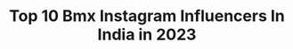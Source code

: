 ---
title: Top 10 Bmx Instagram Influencers In India in 2023
description: >-
  Find top bmx Instagram influencers in India in 2023. Most popular hashtags: #bmx #mtb #bikelife #bike.
platform: Instagram
hits: 18
text_top: Analyze the best Instagram accounts on inBeat.
text_bottom: Our database holds 18 Instagram influencers like this in India for you to connect with.
profiles:
  - username: "pravin_habib8e"
    fullname: >-
      Pravin Habib
    bio: >-
      FLATLAND BMX RIDER Represented India 🇮🇳 at CHUNCHEON INTERNATIONAL LEISURE GAMES,South Korea 2016 🥉 at Indian Extreme Nationals Crew-@team8e_official
    location: "India"
    followers: 10883
    engagement: 503
    commentsToLikes: 0.057295
    id: ck9h9zkcqall60j78f39ekg4p
    verified: false
    hashtags: "#fun, #bmx, #bikelife, #peace"
  - username: "karthik_stunts"
    fullname: >-
      𝚅𝙸𝙿𝙴𝚁_𝙵𝚁𝙴𝙴𝚂𝚃𝚈𝙻𝙴𝚁࿐
    bio: >-
      ᴍᴛʙ ꜰʀᴇᴇꜱᴛʏʟᴇ ᴀᴛʜʟᴇᴛᴇ . . . ꧁•𝙺_𝚂࿐ . . . ɪғ sᴛᴜɴᴛʀɪᴅɪɴɢ ɪs ᴄʀɪᴍᴇ ᴛʜᴇɴ ɪ'ᴍ ᴀ ᴄʀɪᴍɪɴᴀʟ😈 . . . . ꜱᴛᴜɴᴛʀɪᴅᴇʀ⚡
    location: "India"
    followers: 3043
    engagement: 4058
    commentsToLikes: 0.109203
    id: ck9wilhj62t4g0j78a1fbtlh0
    verified: false
    hashtags: "#keralaattraction, #instagay, #chennai, #wheelie"
  - username: "_angryza_"
    fullname: >-
      Dragongirl
    bio: >-
      My love for everything is temporary except my love for bike 👿⚡️ DM for shoot and collaboration Bilmola❣️Ntorqgirl🥰 Kuppiest @_craft_lady_1
    location: "India"
    followers: 3127
    engagement: 2580
    commentsToLikes: 0.109652
    id: ck9wgyrpkvjgd0j78uwi5w2to
    verified: false
    hashtags: "#v3, #cars, #keralaattraction, #vscokerala"
  - username: "louis_rogerr"
    fullname: >-
      𝖑𝖔𝖚𝖎𝖘 𝖗𝖔𝖌𝖊𝖗
    bio: >-
      (❁‿❁) @uds_shop_
    location: "India"
    followers: 3195
    engagement: 1720
    commentsToLikes: 0.123055
    id: ckap4mnep7y3s0i788atyqm53
    verified: false
    hashtags: "#scootering, #lifestyle, #freestylescooter, #booter"
  - username: "jaspalbmx_8e"
    fullname: >-
      JASPAL BMX 🚲
    bio: >-
      {Indian national 🇮🇳2018 gold🥇 medalist 🥇gold medalist in Mumbai 1st dirt pump🚲 track 2019 Family of 4.0million on TIK TOK @team8e_official YouTube❤️ 👇
    location: "India"
    followers: 8088
    engagement: 545
    commentsToLikes: 0.010265
    id: ck8wcxownd50d0j78c4eyyjqn
    verified: false
    hashtags: "#bmxlove, #mxtakatakcreator, #cycling, #bhfyp"
  - username: "the_tallcapo"
    fullname: >-
      akshay_sachu
    bio: >-
      Judge less & love more... #biker _2 wheels😘😘😘 _4 wheels😍 #family #frnds #food #pets #modeling #kindness #unconditional_luv ❤️ @the_tallcapo
    location: "India"
    followers: 7327
    engagement: 1583
    commentsToLikes: 0.075257
    id: ck9wimg7i2xwr0j78cja2uard
    verified: false
    hashtags: "#keraladiaries, #racebilke, #ride, #art"
  - username: "the__clutchbreaker"
    fullname: >-
      NS BIKER || PULSARIAN
    bio: >-
      "ओम नमः शिवाय" Travel holic 🌎 BELLA | NS200 💙 KL 05 AUG 20 🎉 PSYCHêDELIC 👽 LIFE ON TWO WHEELS #WAKE__UP #GEAR__UP #PACK__UP #THEN_ITS_1_DOWN_5_UP
    location: "India"
    followers: 4462
    engagement: 1830
    commentsToLikes: 0.105956
    id: ckaotankrv2cr0i78mxsmy6h8
    verified: false
    hashtags: "#instacar, #motorbike, #mtblife, #biker"
  - username: "abhishekstunts"
    fullname: >-
      Abhishek singh️️️🇮🇳
    bio: >-
      Winner of mtbstunt world championships since 2017 🌍 Dm for paid collaboration Email=abhishekbhilai9@gmail.com📩 Youtube👇🏻
    location: "India"
    followers: 8605
    engagement: 1863
    commentsToLikes: 0.013156
    id: ck9wilvp92v590j78hvttxs6v
    verified: false
    hashtags: "#maguraofficial, #bmx, #abhishekstunts, #bikes"
  - username: "wazid_stuntogenius"
    fullname: >-
      Sheikh Wazid Ali
    bio: >-
      Professional MTB freestyle athlete🚴‍♂️ You must know I am the best🔝 DM for paid collaborations📩 Team @infinityriderzzkolkata YouTuber 🇮🇳 33k Latest👇🏻
    location: "India"
    followers: 16619
    engagement: 794
    commentsToLikes: 0.032950
    id: ck5zm5wjslykp0i14893sgkii
    verified: false
    hashtags: "#mtblife, #wealth, #dirtjump, #flamingo"
  - username: "squadrann"
    fullname: >-
      SquadRann
    bio: >-
      A group of highly skilled young athletes/social media influencers pushing the barriers of what's possible. Email, DM or Call for events/collaborations
    location: "India"
    followers: 88881
    engagement: 199
    commentsToLikes: 0.004097
    id: ck6tkc21y4eoz0j71d7t72cua
    verified: false
    hashtags: "#don, #lockdown, #squadrann, #squadrannkillinit"
---